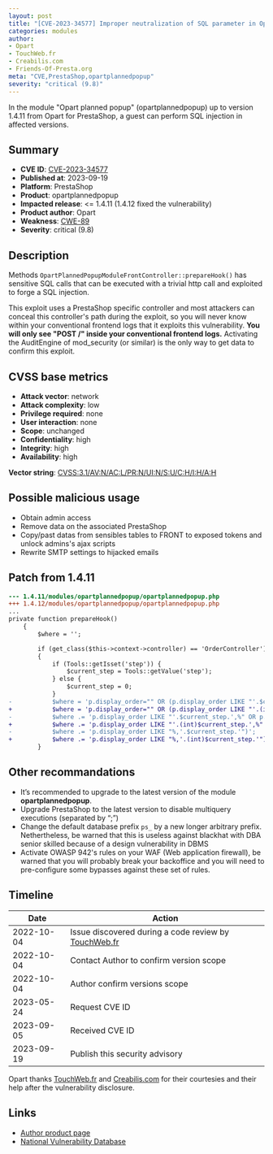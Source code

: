 ```yaml
---
layout: post
title: "[CVE-2023-34577] Improper neutralization of SQL parameter in Opart Planned popup for PrestaShop"
categories: modules
author:
- Opart
- TouchWeb.fr
- Creabilis.com
- Friends-Of-Presta.org
meta: "CVE,PrestaShop,opartplannedpopup"
severity: "critical (9.8)"
---
```


In the module "Opart planned popup" (opartplannedpopup) up to version 1.4.11 from Opart for PrestaShop, a guest can perform SQL injection in affected versions.


## Summary

* **CVE ID**: [CVE-2023-34577](https://cve.mitre.org/cgi-bin/cvename.cgi?name=CVE-2023-34577)
* **Published at**: 2023-09-19
* **Platform**: PrestaShop
* **Product**: opartplannedpopup
* **Impacted release**: <= 1.4.11 (1.4.12 fixed the vulnerability)  
* **Product author**: Opart
* **Weakness**: [CWE-89](https://cwe.mitre.org/data/definitions/89.html)
* **Severity**: critical (9.8)

## Description

Methods `OpartPlannedPopupModuleFrontController::prepareHook()` has sensitive SQL calls that can be executed with a trivial http call and exploited to forge a SQL injection.

This exploit uses a PrestaShop specific controller and most attackers can conceal this controller's path during the exploit, so you will never know within your conventional frontend logs that it exploits this vulnerability. **You will only see "POST /" inside your conventional frontend logs.** Activating the AuditEngine of mod_security (or similar) is the only way to get data to confirm this exploit.


## CVSS base metrics

* **Attack vector**: network
* **Attack complexity**: low
* **Privilege required**: none
* **User interaction**: none
* **Scope**: unchanged
* **Confidentiality**: high
* **Integrity**: high
* **Availability**: high

**Vector string**: [CVSS:3.1/AV:N/AC:L/PR:N/UI:N/S:U/C:H/I:H/A:H](https://nvd.nist.gov/vuln-metrics/cvss/v3-calculator?vector=AV:N/AC:L/PR:N/UI:N/S:U/C:H/I:H/A:H)

## Possible malicious usage

* Obtain admin access
* Remove data on the associated PrestaShop
* Copy/past datas from sensibles tables to FRONT to exposed tokens and unlock admins's ajax scripts
* Rewrite SMTP settings to hijacked emails


## Patch from 1.4.11

```diff
--- 1.4.11/modules/opartplannedpopup/opartplannedpopup.php
+++ 1.4.12/modules/opartplannedpopup/opartplannedpopup.php
...
private function prepareHook()
	{
		$where = '';

		if (get_class($this->context->controller) == 'OrderController')
		{
            if (Tools::getIsset('step')) {
                $current_step = Tools::getValue('step');
            } else {
                $current_step = 0;
            }
-			$where = 'p.display_order="" OR (p.display_order LIKE "'.$current_step.'" OR ';
+			$where = 'p.display_order="" OR (p.display_order LIKE "'.(int)$current_step.'" OR ';
-			$where .= 'p.display_order LIKE "'.$current_step.',%" OR p.display_order LIKE "%,'.$current_step.',%" OR ';
+			$where .= 'p.display_order LIKE "'.(int)$current_step.',%" OR p.display_order LIKE "%,'.(int)$current_step.',%" OR ';
-			$where .= 'p.display_order LIKE "%,'.$current_step.'")';
+			$where .= 'p.display_order LIKE "%,'.(int)$current_step.'")';
		}
```

## Other recommandations

* It’s recommended to upgrade to the latest version of the module **opartplannedpopup**.
* Upgrade PrestaShop to the latest version to disable multiquery executions (separated by “;”)
* Change the default database prefix `ps_` by a new longer arbitrary prefix. Nethertheless, be warned that this is useless against blackhat with DBA senior skilled because of a design vulnerability in DBMS
* Activate OWASP 942's rules on your WAF (Web application firewall), be warned that you will probably break your backoffice and you will need to pre-configure some bypasses against these set of rules.

## Timeline

| Date | Action |
|--|--|
| 2022-10-04 | Issue discovered during a code review by [TouchWeb.fr](https://www.touchweb.fr/) |
| 2022-10-04 | Contact Author to confirm version scope |
| 2022-10-04 | Author confirm versions scope |
| 2023-05-24 | Request CVE ID |
| 2023-09-05 | Received CVE ID |
| 2023-09-19 | Publish this security advisory |

Opart thanks [TouchWeb.fr](https://www.touchweb.fr/) and [Creabilis.com](https://www.creabilis.com/) for their courtesies and their help after the vulnerability disclosure.

## Links

* [Author product page](https://www.store-opart.fr/p/16-op-art-planned-popup.html)
* [National Vulnerability Database](https://nvd.nist.gov/vuln/detail/CVE-2023-34577)
